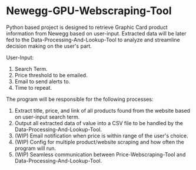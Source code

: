# Newegg-GPU-Webscraping-Tool

Python based project is designed to retrieve Graphic Card product information from Newegg based on user-input.
Extracted data will be later fed to the Data-Processing-And-Lookup-Tool to analyze and streamline decision making on the user's part.

User-Input:
  1. Search Term.
  2. Price threshold to be emailed.
  3. Email to send alerts to.
  4. Time to repeat.

The program will be responsible for the following processes:
  1. Extract title, price, and link of all products found from the website based on user-input search term.
  2. Output all extracted data of value into a CSV file to be handled by the Data-Processing-And-Lookup-Tool.
  3. (WIP) Email notification when price is within range of the user's choice.
  4. (WIP) Config for multiple product/website scraping and how often the program will run.
  5. (WIP) Seamless communication between Price-Webscraping-Tool and Data-Processing-And-Lookup-Tool.

  
